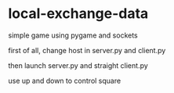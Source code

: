 # local-exchange-data
simple game using pygame and sockets

first of all, change host in server.py and client.py

then launch server.py and straight client.py

use up and down to control square
